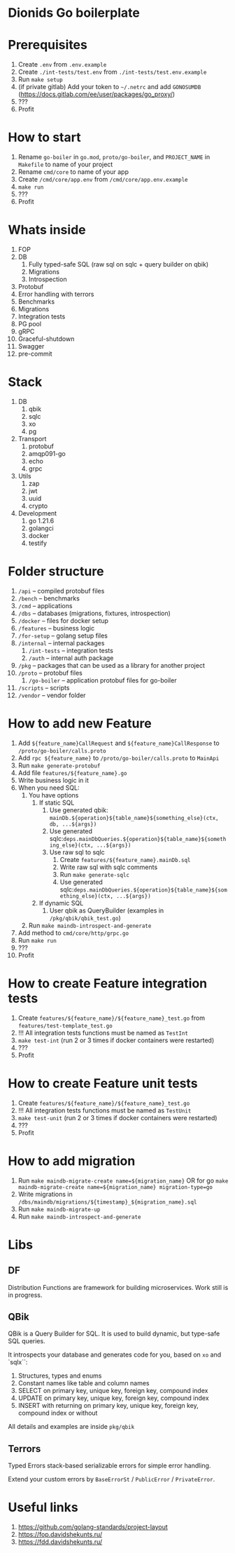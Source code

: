 # Dionids Go boilerplate

# Prerequisites

1. Create `.env` from `.env.example`
1. Create `./int-tests/test.env` from `./int-tests/test.env.example`
1. Run `make setup`
1. (if private gitlab) Add your token to `~/.netrc` and add `GONOSUMDB` (https://docs.gitlab.com/ee/user/packages/go_proxy/)
1. ???
1. Profit

# How to start

1. Rename `go-boiler` in `go.mod`, `proto/go-boiler`, and `PROJECT_NAME` in `Makefile` to name of your project
1. Rename `cmd/core` to name of your app
1. Create `/cmd/core/app.env` from `/cmd/core/app.env.example`
1. `make run`
1. ???
1. Profit

# Whats inside

1. FOP
1. DB
    1. Fully typed-safe SQL (raw sql on sqlc + query builder on qbik)
    1. Migrations
    1. Introspection
1. Protobuf
1. Error handling with terrors
1. Benchmarks
1. Migrations
1. Integration tests
1. PG pool
1. gRPC
1. Graceful-shutdown
1. Swagger
1. pre-commit

# Stack

1. DB
    1. qbik
    1. sqlc
    1. xo
    1. pg
1. Transport
    1. protobuf
    1. amqp091-go
    1. echo
    1. grpc
1. Utils
    1. zap
    1. jwt
    1. uuid
    1. crypto
1. Development
    1. go 1.21.6
    1. golangci
    1. docker
    1. testify

# Folder structure

1. `/api` – compiled protobuf files
1. `/bench` – benchmarks
1. `/cmd` – applications
1. `/dbs` – databases (migrations, fixtures, introspection)
1. `/docker` – files for docker setup
1. `/features` – business logic
1. `/for-setup` – golang setup files
1. `/internal` – internal packages
    1. `/int-tests` – integration tests
    1. `/auth` – internal auth package
1. `/pkg` – packages that can be used as a library for another project
1. `/proto` – protobuf files
    1. `/go-boiler` – application protobuf files for go-boiler
1. `/scripts` – scripts
1. `/vendor` – vendor folder


# How to add new Feature

1. Add `${feature_name}CallRequest` and `${feature_name}CallResponse` to `/proto/go-boiler/calls.proto`
1. Add `rpc ${feature_name}` to `/proto/go-boiler/calls.proto` to `MainApi`
1. Run `make generate-protobuf`
1. Add file `features/${feature_name}.go`
1. Write business logic in it
1. When you need SQL:
    1. You have options
        1. If static SQL
            1. Use generated qbik: `mainDb.${operation}${table_name}${something_else}(ctx, db, ...${args})`
            1. Use generated sqlc:`deps.mainDbQueries.${operation}${table_name}${something_else}(ctx, ...${args})`
            1. Use raw sql to sqlc
                1. Create `features/${feature_name}.mainDb.sql`
                1. Write raw sql with sqlc comments
                1. Run `make generate-sqlc`
                1. Use generated sqlc:`deps.mainDbQueries.${operation}${table_name}${something_else}(ctx, ...${args})`
        1. If dynamic SQL
            1. User qbik as QueryBuilder (examples in `/pkg/qbik/qbik_test.go`)
    1. Run `make maindb-introspect-and-generate`
1. Add method to `cmd/core/http/grpc.go`
1. Run `make run`
1. ???
1. Profit

# How to create Feature integration tests

1. Create `features/${feature_name}/${feature_name}_test.go` from `features/test-template_test.go`
1. !!! All integration tests functions must be named as `TestInt`
1. `make test-int` (run 2 or 3 times if docker containers were restarted)
1. ???
1. Profit

# How to create Feature unit tests

1. Create `features/${feature_name}/${feature_name}_test.go`
1. !!! All integration tests functions must be named as `TestUnit`
1. `make test-unit` (run 2 or 3 times if docker containers were restarted)
1. ???
1. Profit

# How to add migration

1. Run `make maindb-migrate-create name=${migration_name}` OR for go `make maindb-migrate-create name=${migration_name} migration-type=go`
1. Write migrations in `/dbs/maindb/migrations/${timestamp}_${migration_name}.sql`
1. Run `make maindb-migrate-up`
1. Run `make maindb-introspect-and-generate`

# Libs

## DF

Distribution Functions are framework for building microservices. Work still is in progress.

## QBik

QBik is a Query Builder for SQL. It is used to build dynamic, but type-safe SQL queries.

It introspects your database and generates code for you, based on `xo` and `sqlx``:

1. Structures, types and enums
1. Constant names like table and column names
1. SELECT on primary key, unique key, foreign key, compound index
1. UPDATE on primary key, unique key, foreign key, compound index
1. INSERT with returning on primary key, unique key, foreign key, compound index or without

All details and examples are inside `pkg/qbik`

## Terrors

Typed Errors stack-based serializable errors for simple error handling.

Extend your custom errors by `BaseErrorSt` / `PublicError` / `PrivateError`.

# Useful links

1. https://github.com/golang-standards/project-layout
1. https://fop.davidshekunts.ru/
1. https://fdd.davidshekunts.ru/